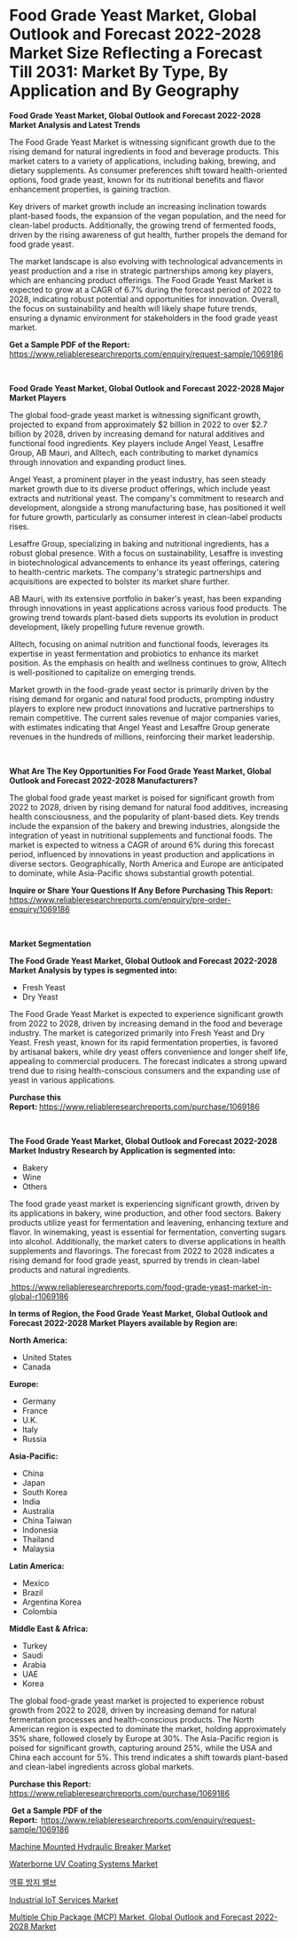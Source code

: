 <p><h1>Food Grade Yeast Market, Global Outlook and Forecast 2022-2028 Market Size Reflecting a Forecast Till 2031: Market By Type, By Application and By Geography</h1></p><p><strong>Food Grade Yeast Market, Global Outlook and Forecast 2022-2028 Market Analysis and Latest Trends</strong></p>
<p><p>The Food Grade Yeast Market is witnessing significant growth due to the rising demand for natural ingredients in food and beverage products. This market caters to a variety of applications, including baking, brewing, and dietary supplements. As consumer preferences shift toward health-oriented options, food grade yeast, known for its nutritional benefits and flavor enhancement properties, is gaining traction.</p><p>Key drivers of market growth include an increasing inclination towards plant-based foods, the expansion of the vegan population, and the need for clean-label products. Additionally, the growing trend of fermented foods, driven by the rising awareness of gut health, further propels the demand for food grade yeast.</p><p>The market landscape is also evolving with technological advancements in yeast production and a rise in strategic partnerships among key players, which are enhancing product offerings. The Food Grade Yeast Market is expected to grow at a CAGR of 6.7% during the forecast period of 2022 to 2028, indicating robust potential and opportunities for innovation. Overall, the focus on sustainability and health will likely shape future trends, ensuring a dynamic environment for stakeholders in the food grade yeast market.</p></p>
<p><strong>Get a Sample PDF of the Report:&nbsp;</strong> <a href="https://www.reliableresearchreports.com/enquiry/request-sample/1069186">https://www.reliableresearchreports.com/enquiry/request-sample/1069186</a></p>
<p>&nbsp;</p>
<p><strong>Food Grade Yeast Market, Global Outlook and Forecast 2022-2028 Major Market Players</strong></p>
<p><p>The global food-grade yeast market is witnessing significant growth, projected to expand from approximately $2 billion in 2022 to over $2.7 billion by 2028, driven by increasing demand for natural additives and functional food ingredients. Key players include Angel Yeast, Lesaffre Group, AB Mauri, and Alltech, each contributing to market dynamics through innovation and expanding product lines.</p><p>Angel Yeast, a prominent player in the yeast industry, has seen steady market growth due to its diverse product offerings, which include yeast extracts and nutritional yeast. The company's commitment to research and development, alongside a strong manufacturing base, has positioned it well for future growth, particularly as consumer interest in clean-label products rises.</p><p>Lesaffre Group, specializing in baking and nutritional ingredients, has a robust global presence. With a focus on sustainability, Lesaffre is investing in biotechnological advancements to enhance its yeast offerings, catering to health-centric markets. The company's strategic partnerships and acquisitions are expected to bolster its market share further.</p><p>AB Mauri, with its extensive portfolio in baker's yeast, has been expanding through innovations in yeast applications across various food products. The growing trend towards plant-based diets supports its evolution in product development, likely propelling future revenue growth.</p><p>Alltech, focusing on animal nutrition and functional foods, leverages its expertise in yeast fermentation and probiotics to enhance its market position. As the emphasis on health and wellness continues to grow, Alltech is well-positioned to capitalize on emerging trends.</p><p>Market growth in the food-grade yeast sector is primarily driven by the rising demand for organic and natural food products, prompting industry players to explore new product innovations and lucrative partnerships to remain competitive. The current sales revenue of major companies varies, with estimates indicating that Angel Yeast and Lesaffre Group generate revenues in the hundreds of millions, reinforcing their market leadership.</p></p>
<p>&nbsp;</p>
<p><strong>What Are The Key Opportunities For Food Grade Yeast Market, Global Outlook and Forecast 2022-2028 Manufacturers?</strong></p>
<p><p>The global food grade yeast market is poised for significant growth from 2022 to 2028, driven by rising demand for natural food additives, increasing health consciousness, and the popularity of plant-based diets. Key trends include the expansion of the bakery and brewing industries, alongside the integration of yeast in nutritional supplements and functional foods. The market is expected to witness a CAGR of around 6% during this forecast period, influenced by innovations in yeast production and applications in diverse sectors. Geographically, North America and Europe are anticipated to dominate, while Asia-Pacific shows substantial growth potential.</p></p>
<p><strong>Inquire or Share Your Questions If Any Before Purchasing This Report:</strong> <a href="https://www.reliableresearchreports.com/enquiry/pre-order-enquiry/1069186">https://www.reliableresearchreports.com/enquiry/pre-order-enquiry/1069186</a></p>
<p>&nbsp;</p>
<p><strong>Market Segmentation</strong></p>
<p><strong>The Food Grade Yeast Market, Global Outlook and Forecast 2022-2028 Market Analysis by types is segmented into:</strong></p>
<p><ul><li>Fresh Yeast</li><li>Dry Yeast</li></ul></p>
<p><p>The Food Grade Yeast Market is expected to experience significant growth from 2022 to 2028, driven by increasing demand in the food and beverage industry. The market is categorized primarily into Fresh Yeast and Dry Yeast. Fresh yeast, known for its rapid fermentation properties, is favored by artisanal bakers, while dry yeast offers convenience and longer shelf life, appealing to commercial producers. The forecast indicates a strong upward trend due to rising health-conscious consumers and the expanding use of yeast in various applications.</p></p>
<p><strong>Purchase this Report:&nbsp;</strong><a href="https://www.reliableresearchreports.com/purchase/1069186">https://www.reliableresearchreports.com/purchase/1069186</a></p>
<p>&nbsp;</p>
<p><strong>The Food Grade Yeast Market, Global Outlook and Forecast 2022-2028 Market Industry Research by Application is segmented into:</strong></p>
<p><ul><li>Bakery</li><li>Wine</li><li>Others</li></ul></p>
<p><p>The food grade yeast market is experiencing significant growth, driven by its applications in bakery, wine production, and other food sectors. Bakery products utilize yeast for fermentation and leavening, enhancing texture and flavor. In winemaking, yeast is essential for fermentation, converting sugars into alcohol. Additionally, the market caters to diverse applications in health supplements and flavorings. The forecast from 2022 to 2028 indicates a rising demand for food grade yeast, spurred by trends in clean-label products and natural ingredients.</p></p>
<p><a href="https://www.reliableresearchreports.com/food-grade-yeast-market-in-global-r1069186">&nbsp;https://www.reliableresearchreports.com/food-grade-yeast-market-in-global-r1069186</a></p>
<p><strong>In terms of Region, the Food Grade Yeast Market, Global Outlook and Forecast 2022-2028 Market Players available by Region are:</strong></p>
<p>
    <p> <strong> North America: </strong>
        <ul>
            <li>United States</li>
            <li>Canada</li>
        </ul>
        </p> 
    <p> <strong> Europe: </strong>
        <ul>
            <li>Germany</li>
            <li>France</li>
            <li>U.K.</li>
            <li>Italy</li>
            <li>Russia</li>
        </ul>
        </p> 
    <p> <strong> Asia-Pacific: </strong>
        <ul>
            <li>China</li>
            <li>Japan</li>
            <li>South Korea</li>
            <li>India</li>
            <li>Australia</li>
            <li>China Taiwan</li>
            <li>Indonesia</li>
            <li>Thailand</li>
            <li>Malaysia</li>
        </ul>
        </p> 
    <p> <strong> Latin America: </strong>
        <ul>
            <li>Mexico</li>
            <li>Brazil</li>
            <li>Argentina Korea</li>
            <li>Colombia</li>
        </ul>
        </p> 
    <p> <strong> Middle East & Africa: </strong>
        <ul>
            <li>Turkey</li>
            <li>Saudi</li>
            <li>Arabia</li>
            <li>UAE</li>
            <li>Korea</li>
        </ul>
    </p>
    </p>
<p><p>The global food-grade yeast market is projected to experience robust growth from 2022 to 2028, driven by increasing demand for natural fermentation processes and health-conscious products. The North American region is expected to dominate the market, holding approximately 35% share, followed closely by Europe at 30%. The Asia-Pacific region is poised for significant growth, capturing around 25%, while the USA and China each account for 5%. This trend indicates a shift towards plant-based and clean-label ingredients across global markets.</p></p>
<p><strong>Purchase this Report: </strong><a href="https://www.reliableresearchreports.com/purchase/1069186">https://www.reliableresearchreports.com/purchase/1069186</a></p>
<p>&nbsp;<strong>Get a Sample PDF of the Report:&nbsp;&nbsp;</strong><a href="https://www.reliableresearchreports.com/enquiry/request-sample/1069186">https://www.reliableresearchreports.com/enquiry/request-sample/1069186</a></p>
<p><strong></strong></p>
<p><p><a href="https://issuu.com/reportprime-2/docs/machine-mounted-hydraulic-breaker-m_01756f12da35a9">Machine Mounted Hydraulic Breaker Market</a></p><p><a href="https://issuu.com/reportprime-2/docs/waterborne-uv-coating-systems-marke_651c372773bc92">Waterborne UV Coating Systems Market</a></p><p><a href="https://medium.com/@christorpherpfannerstill5436/%EC%97%AD%EB%A5%98-%EB%B0%A9%EC%A7%80-%EB%B0%B8%EB%B8%8C-%EC%8B%9C%EC%9E%A5-%EA%B8%80%EB%A1%9C%EB%B2%8C-%EB%B0%8F-%EC%A7%80%EC%97%AD-%EB%B6%84%EC%84%9D-%EC%A7%80%EC%97%AD-%EA%B5%AD%EA%B0%80-%EC%88%98%EC%A4%80-%EB%B6%84%EC%84%9D-%EB%B0%8F-%EA%B2%BD%EC%9F%81-%ED%99%98%EA%B2%BD%EC%97%90-%EC%A7%91%EC%A4%91-7162d137d6f1">역류 방지 밸브</a></p><p><a href="https://www.linkedin.com/pulse/insights-industrial-iot-services-market-size-which-expanding-lurqf?trackingId=01zh8zSbRjGDrdHNNbsXvA%3D%3D">Industrial IoT Services Market</a></p><p><a href="https://github.com/sofayahoo2023/Market-Research-Report-List-6/blob/main/multiple-chip-package-mcp-market-global-outlook-and-forecast-2022-2028-market.md">Multiple Chip Package (MCP) Market, Global Outlook and Forecast 2022-2028 Market</a></p></p>